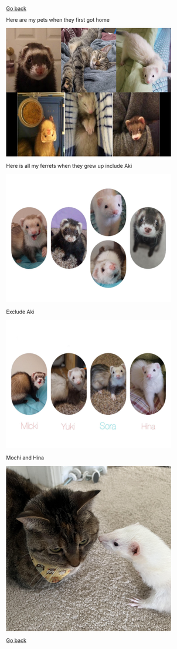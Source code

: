 [Go back](README.md)

Here are my pets when they first got home

<img src="Pets/FirstGotHome.jpg" title="Most of them were babies" width="450px" height="350px"/>

Here is all my ferrets when they grew up include Aki

<img src="Pets/FerretsCollage2.jpg" title="Aki came to me as adult" width="450px" height="350px"/>

Exclude Aki

<img src="Pets/FerretsCollage1.jpg" title="These were the ones I got when they were 8 weeks old" width="450px" height="350px"/>

Mochi and Hina

<img src="Pets/MochiAndHina2.jpg" title="These were the ones I got when they were 8 weeks old" width="450px" height="450px"/>

[Go back](README.md)
